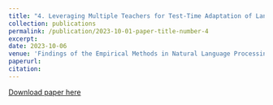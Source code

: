 ```yaml
---
title: "4. Leveraging Multiple Teachers for Test-Time Adaptation of Language-Guided Classifiers"
collection: publications
permalink: /publication/2023-10-01-paper-title-number-4
excerpt:
date: 2023-10-06
venue: 'Findings of the Empirical Methods in Natural Language Processing 2023'
paperurl: 
citation:
---
```

[Download paper here](https://aclanthology.org/2023.findings-emnlp.471)